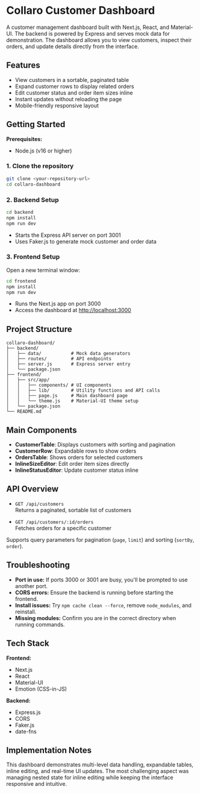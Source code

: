 # Collaro Customer Dashboard

A customer management dashboard built with Next.js, React, and Material-UI. The backend is powered by Express and serves mock data for demonstration. The dashboard allows you to view customers, inspect their orders, and update details directly from the interface.

## Features

- View customers in a sortable, paginated table
- Expand customer rows to display related orders
- Edit customer status and order item sizes inline
- Instant updates without reloading the page
- Mobile-friendly responsive layout

## Getting Started

**Prerequisites:**  
- Node.js (v16 or higher)

### 1. Clone the repository

```bash
git clone <your-repository-url>
cd collaro-dashboard
```

### 2. Backend Setup

```bash
cd backend
npm install
npm run dev
```
- Starts the Express API server on port 3001
- Uses Faker.js to generate mock customer and order data

### 3. Frontend Setup

Open a new terminal window:

```bash
cd frontend
npm install
npm run dev
```
- Runs the Next.js app on port 3000
- Access the dashboard at [http://localhost:3000](http://localhost:3000)

## Project Structure

```
collaro-dashboard/
├── backend/
│   ├── data/           # Mock data generators
│   ├── routes/         # API endpoints
│   ├── server.js       # Express server entry
│   └── package.json
├── frontend/
│   ├── src/app/
│   │   ├── components/ # UI components
│   │   ├── lib/        # Utility functions and API calls
│   │   ├── page.js     # Main dashboard page
│   │   └── theme.js    # Material-UI theme setup
│   └── package.json
└── README.md
```

## Main Components

- **CustomerTable**: Displays customers with sorting and pagination
- **CustomerRow**: Expandable rows to show orders
- **OrdersTable**: Shows orders for selected customers
- **InlineSizeEditor**: Edit order item sizes directly
- **InlineStatusEditor**: Update customer status inline

## API Overview

- `GET /api/customers`  
  Returns a paginated, sortable list of customers

- `GET /api/customers/:id/orders`  
  Fetches orders for a specific customer

Supports query parameters for pagination (`page`, `limit`) and sorting (`sortBy`, `order`).

## Troubleshooting

- **Port in use:** If ports 3000 or 3001 are busy, you'll be prompted to use another port.
- **CORS errors:** Ensure the backend is running before starting the frontend.
- **Install issues:** Try `npm cache clean --force`, remove `node_modules`, and reinstall.
- **Missing modules:** Confirm you are in the correct directory when running commands.

## Tech Stack

**Frontend:**  
- Next.js  
- React  
- Material-UI  
- Emotion (CSS-in-JS)

**Backend:**  
- Express.js  
- CORS  
- Faker.js  
- date-fns

## Implementation Notes

This dashboard demonstrates multi-level data handling, expandable tables, inline editing, and real-time UI updates. The most challenging aspect was managing nested state for inline editing while keeping the interface responsive and intuitive.
